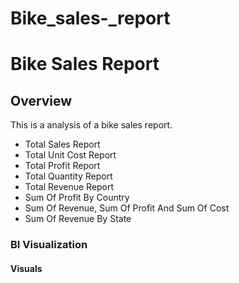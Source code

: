 # Bike_sales-_report

# Bike Sales Report

## Overview
This is a analysis of a bike sales report.
+ Total Sales Report
+ Total Unit Cost Report
+ Total Profit Report
+ Total Quantity Report
+ Total Revenue Report
+ Sum Of Profit By Country
+ Sum Of Revenue, Sum Of Profit And Sum Of Cost
+ Sum Of Revenue By State

### BI Visualization
#### Visuals
